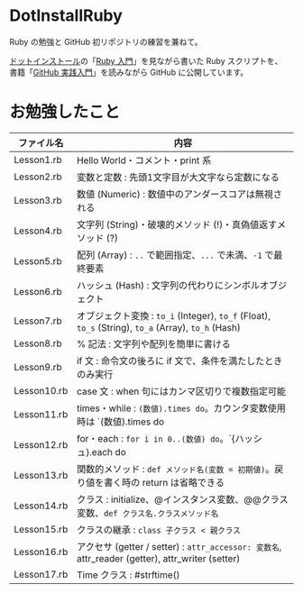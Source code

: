 # DotInstallRuby

Ruby の勉強と GitHub 初リポジトリの練習を兼ねて。

[ドットインストール](http://dotinstall.com/)の「[Ruby 入門](http://dotinstall.com/lessons/basic_ruby_v2)」を見ながら書いた Ruby スクリプトを、  
書籍「[GitHub 実践入門](http://gihyo.jp/book/2014/978-4-7741-6366-6)」を読みながら GitHub に公開しています。

# お勉強したこと

|ファイル名|内容|
|----------|----|
|Lesson1.rb|Hello World・コメント・print 系|
|Lesson2.rb|変数と定数 : 先頭1文字目が大文字なら定数になる|
|Lesson3.rb|数値 (Numeric) : 数値中のアンダースコアは無視される|
|Lesson4.rb|文字列 (String)・破壊的メソッド (!)・真偽値返すメソッド (?)|
|Lesson5.rb|配列 (Array) : `..` で範囲指定、`...` で未満、`-1` で最終要素|
|Lesson6.rb|ハッシュ (Hash) : 文字列の代わりにシンボルオブジェクト|
|Lesson7.rb|オブジェクト変換 : `to_i` (Integer), `to_f` (Float), `to_s` (String), `to_a` (Array), `to_h` (Hash)|
|Lesson8.rb|% 記法 : 文字列や配列を簡単に書ける|
|Lesson9.rb|if 文 : 命令文の後ろに if 文で、条件を満たしたときのみ実行|
|Lesson10.rb|case 文 : when 句にはカンマ区切りで複数指定可能|
|Lesson11.rb|times・while : `(数値).times do`。カウンタ変数使用時は `(数値).times do |i|`|
|Lesson12.rb|for・each : `for i in 0..(数値) do`。`{ハッシュ}.each do |key, value|`|
|Lesson13.rb|関数的メソッド : `def メソッド名(変数 = 初期値)`。戻り値を書く時の return は省略できる|
|Lesson14.rb|クラス : initialize、@インスタンス変数、@@クラス変数、`def クラス名.クラスメソッド名`|
|Lesson15.rb|クラスの継承 : `class 子クラス < 親クラス`|
|Lesson16.rb|アクセサ (getter / setter) : `attr_accessor: 変数名`, attr_reader (getter), attr_writer (setter)|
|Lesson17.rb|Time クラス : #strftime()|
